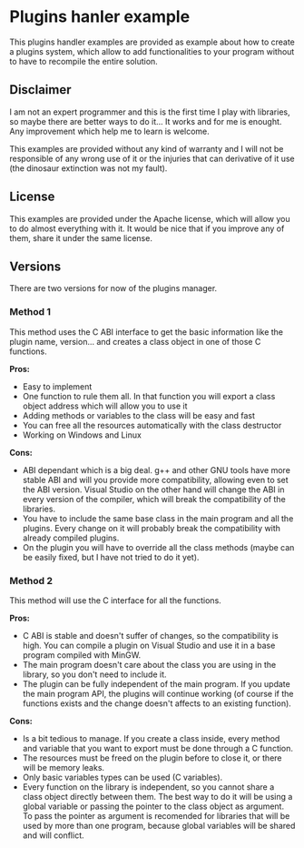 # Plugins hanler example

This plugins handler examples are provided as example about how to create a plugins system, which allow to add functionalities to your program without to have to recompile the entire solution.

## Disclaimer

I am not an expert programmer and this is the first time I play with libraries, so maybe there are better ways to do it... It works and for me is enought. Any improvement which help me to learn is welcome.

This examples are provided without any kind of warranty and I will not be responsible of any wrong use of it or the injuries that can derivative of it use (the dinosaur extinction was not my fault).

## License

This examples are provided under the Apache license, which will allow you to do almost everything with it. It would be nice that if you improve any of them, share it under the same license.

## Versions

There are two versions for now of the plugins manager.

### Method 1

This method uses the C ABI interface to get the basic information like the plugin name, version... and creates a class object in one of those C functions.

**Pros:**

 * Easy to implement
 * One function to rule them all. In that function you will export a class object address which will allow you to use it
 * Adding methods or variables to the class will be easy and fast
 * You can free all the resources automatically with the class destructor
 * Working on Windows and Linux


 **Cons:**

  * ABI dependant which is a big deal. g++ and other GNU tools have more stable ABI and will you provide more compatibility, allowing even to set the ABI version. Visual Studio on the other hand will change the ABI in every version of the compiler, which will break the compatibility of the libraries.
  * You have to include the same base class in the main program and all the plugins. Every change on it will probably break the compatibility with already compiled plugins.
  * On the plugin you will have to override all the class methods (maybe can be easily fixed, but I have not tried to do it yet).


### Method 2

This method will use the C interface for all the functions.

**Pros:**
 
 * C ABI is stable and doesn't suffer of changes, so the compatibility is high. You can compile a plugin on Visual Studio and use it in a base program compiled with MinGW.
 * The main program doesn't care about the class you are using in the library, so you don't need to include it.
 * The plugin can be fully independent of the main program. If you update the main program API, the plugins will continue working (of course if the functions exists and the change doesn't affects to an existing function).


 **Cons:**

  * Is a bit tedious to manage. If you create a class inside, every method and variable that you want to export must be done through a C function.
  * The resources must be freed on the plugin before to close it, or there will be memory leaks.
  * Only basic variables types can be used (C variables).
  * Every function on the library is independent, so you cannot share a class object directly between them. The best way to do it will be using a global variable or passing the pointer to the class object as argument. To pass the pointer as argument is recomended for libraries that will be used by more than one program, because global variables will be shared and will conflict.